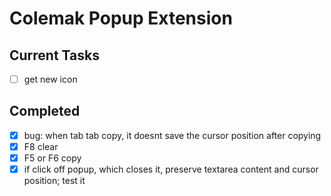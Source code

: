 # Colemak Popup Extension


## Current Tasks

- [ ] get new icon


## Completed

- [X] bug: when tab tab copy, it doesnt save the cursor position after copying
- [X] F8 clear
- [X] F5 or F6 copy
- [X] if click off popup, which closes it, preserve textarea content and cursor position; test it
